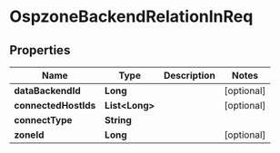 # OspzoneBackendRelationInReq

## Properties
Name | Type | Description | Notes
------------ | ------------- | ------------- | -------------
**dataBackendId** | **Long** |  |  [optional]
**connectedHostIds** | **List&lt;Long&gt;** |  |  [optional]
**connectType** | **String** |  | 
**zoneId** | **Long** |  |  [optional]
